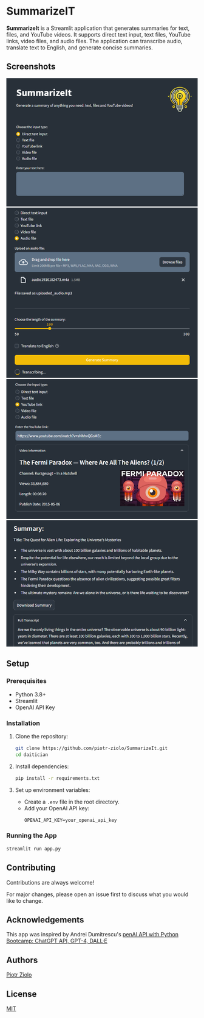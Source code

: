 # SummarizeIT

**SummarizeIt** is a Streamlit application that generates summaries for text, files, and YouTube videos. It supports direct text input, text files, YouTube links, video files, and audio files. The application can transcribe audio, translate text to English, and generate concise summaries.

## Screenshots

![Home](images/summarizeit_home.PNG)
![Audio File](images/summarizeit_audio.PNG)
![YouTube Video](images/summarizeit_yt.PNG)
![Generated Summary](images/summarizeit_summary.PNG)

## Setup

### Prerequisites

- Python 3.8+
- Streamlit
- OpenAI API Key

### Installation

1. Clone the repository:

   ```bash
   git clone https://github.com/piotr-ziolo/SummarizeIt.git
   cd daitician
   ```

2. Install dependencies:

   ```bash
   pip install -r requirements.txt
   ```

3. Set up environment variables:
   - Create a `.env` file in the root directory.
   - Add your OpenAI API key:
     ```
     OPENAI_API_KEY=your_openai_api_key
     ```

### Running the App

```bash
streamlit run app.py
```

## Contributing

Contributions are always welcome!

For major changes, please open an issue first
to discuss what you would like to change.

## Acknowledgements

This app was inspired by Andrei Dumitrescu's [penAI API with Python Bootcamp: ChatGPT API, GPT-4, DALL·E](https://udemy.com/course/openai-api-chatgpt-gpt4-with-python-bootcamp/)

## Authors

[Piotr Ziolo](https://www.linkedin.com/in/piotr-ziolo/)

## License

[MIT](https://choosealicense.com/licenses/mit/)
